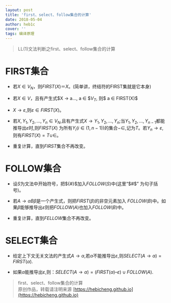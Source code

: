 ```yaml
---
layout: post
title: 'first、select、follow集合的计算'
date: 2018-05-04
author: heb1c
cover: ''
tags: 编译原理
---
```


> LL(1)文法判断之first、select、follow集合的计算  


# FIRST集合
* 若$X ∈ V_N$，则$FIRST(X)＝{X}$。(简单讲，终结符的FIRST集就是它本身)

* 若$X ∈ V$，且有产生式$X → a..., a ∈ $$V_T$, 则$ a ∈ FIRST(X)$

* $X → ε$,则$ε ∈ FIRST(X)$。　

* 若$X,{Y_1},{Y_2},...,{Y_n} ∈ {V_N}$,且有产生式$X →{Y_1},{Y_2},...,{Y_n}$;当${Y_1},{Y_2},...,{Y_{n-1}}$都能推导出$ε$时,则$FIRST(X)$ 为所有$Y_i(i ∈ (1,n-1))$的集合$-{∈}$,记为$T$。若$Y_n → ε$,则有$FIRST(X) = T ∪ {∈}$。

* 重复计算，直到$FIRST$集合不再改变。

# FOLLOW集合
* 设$S$为文法中开始符号，把${#}$加入$FOLLOW(S)$中(这里“$#$”  为句子括号)。

* 若$A→αBβ$是一个产生式，则把$FIRST(β)$的非空元素加入
  $FOLLOW(B)$中。如果$β$能够推导出$ε$则把$FOLLOW(A)$也加入$FOLLOW(B)$中。

* 重复计算，直到$FELLOW$集合不再改变。

# SELECT集合
* 给定上下文无关文法的产生式$A→α$,若$α$不能推导出$ε$,则$SELECT(A→α)=FIRST(α)$.

* 如果$α$能推导出$ε$,则：$SELECT(A→α)=(FIRST(α) –{ε})∪ FOLLOW(A)$.  

> first、select、follow集合的计算  
> 原创作品，转载请注明来源 [https://hebicheng.github.io](https://hebicheng.github.io)  